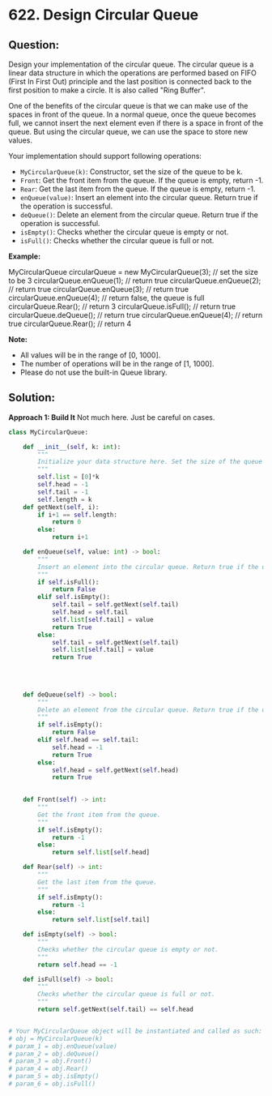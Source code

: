 
  

# 622. Design Circular Queue

  

  

## Question:


Design your implementation of the circular queue. The circular queue is a linear data structure in which the operations are performed based on FIFO (First In First Out) principle and the last position is connected back to the first position to make a circle. It is also called "Ring Buffer".

One of the benefits of the circular queue is that we can make use of the spaces in front of the queue. In a normal queue, once the queue becomes full, we cannot insert the next element even if there is a space in front of the queue. But using the circular queue, we can use the space to store new values.

Your implementation should support following operations:

-   `MyCircularQueue(k)`: Constructor, set the size of the queue to be k.
-   `Front`: Get the front item from the queue. If the queue is empty, return -1.
-   `Rear`: Get the last item from the queue. If the queue is empty, return -1.
-   `enQueue(value)`: Insert an element into the circular queue. Return true if the operation is successful.
-   `deQueue()`: Delete an element from the circular queue. Return true if the operation is successful.
-   `isEmpty()`: Checks whether the circular queue is empty or not.
-   `isFull()`: Checks whether the circular queue is full or not.

**Example:**

MyCircularQueue circularQueue = new MyCircularQueue(3); // set the size to be 3
circularQueue.enQueue(1);  // return true
circularQueue.enQueue(2);  // return true
circularQueue.enQueue(3);  // return true
circularQueue.enQueue(4);  // return false, the queue is full
circularQueue.Rear();  // return 3
circularQueue.isFull();  // return true
circularQueue.deQueue();  // return true
circularQueue.enQueue(4);  // return true
circularQueue.Rear();  // return 4

**Note:**

-   All values will be in the range of [0, 1000].
-   The number of operations will be in the range of [1, 1000].
-   Please do not use the built-in Queue library.
## Solution:
**Approach 1: Build It**
Not much here. Just be careful on cases.
```python
class MyCircularQueue:

    def __init__(self, k: int):
        """
        Initialize your data structure here. Set the size of the queue to be k.
        """
        self.list = [0]*k
        self.head = -1
        self.tail = -1
        self.length = k
    def getNext(self, i):
        if i+1 == self.length:
            return 0
        else: 
            return i+1

    def enQueue(self, value: int) -> bool:
        """
        Insert an element into the circular queue. Return true if the operation is successful.
        """
        if self.isFull():
            return False
        elif self.isEmpty():
            self.tail = self.getNext(self.tail)
            self.head = self.tail
            self.list[self.tail] = value
            return True
        else:
            self.tail = self.getNext(self.tail)
            self.list[self.tail] = value
            return True
            
            
        

    def deQueue(self) -> bool:
        """
        Delete an element from the circular queue. Return true if the operation is successful.
        """
        if self.isEmpty():
            return False
        elif self.head == self.tail:
            self.head = -1
            return True
        else:
            self.head = self.getNext(self.head)
            return True
        

    def Front(self) -> int:
        """
        Get the front item from the queue.
        """
        if self.isEmpty():
            return -1
        else:
            return self.list[self.head]

    def Rear(self) -> int:
        """
        Get the last item from the queue.
        """
        if self.isEmpty():
            return -1
        else:
            return self.list[self.tail]

    def isEmpty(self) -> bool:
        """
        Checks whether the circular queue is empty or not.
        """
        return self.head == -1

    def isFull(self) -> bool:
        """
        Checks whether the circular queue is full or not.
        """
        return self.getNext(self.tail) == self.head


# Your MyCircularQueue object will be instantiated and called as such:
# obj = MyCircularQueue(k)
# param_1 = obj.enQueue(value)
# param_2 = obj.deQueue()
# param_3 = obj.Front()
# param_4 = obj.Rear()
# param_5 = obj.isEmpty()
# param_6 = obj.isFull()
```
